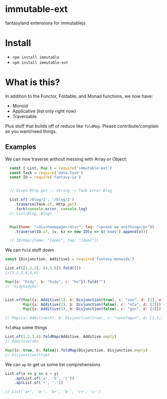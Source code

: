 # immutable-ext
fantasyland extensions for immutablejs

# Install
* `npm install immutable`
* `npm install immutable-ext`


# What is this?

In addition to the Functor, Foldable, and Monad functions, we now have:
 * Monoid
 * Applicative (list only right now)
 * Traversable

Plus stuff that builds off of reduce like `foldMap`. Please contribute/complain as you want/need things.

## Examples

We can now traverse without messing with Array or Object:

```js
  const { List, Map } = require('immutable-ext')
  const Task = require('data.task')
  const IO = require('fantasy-io')


  // Given Http.get :: String -> Task Error Blog

  List.of('/blog/1', '/blog/2')
    .traverse(Task.of, Http.get)
    .fork(console.error, console.log)
  // List(Blog, Blog)


  Map({home: "<div>homepage</div>", faq: "<p>ask me anything</p>"})
    .traverse(IO.of, (v, k) => new IO(v => $('body').append(v)))

  // IO(Map({home: "[dom]", faq: "[dom]"})
```

We can `fold` stuff down

```js
const {Disjunction, Additive} = require('fantasy-monoids')

List.of([1,2,3], [4,5,6]).fold([])
//[1,2,3,4,5,6]

Map({a: "hidy", b: "hidy", c: "ho"}).fold("")
// "hidyhidyho"


List.of(Map({a: Additive(1), b: Disjunction(true), c: "son", d: [1], e: 'wut'}),
        Map({a: Additive(2), b: Disjunction(false), c: "ofa", d: [2]}),
        Map({a: Additive(3), b: Disjunction(false), c: "gun", d: [3]})).fold(Map.empty),

// Map({a: Additive(6), b: Disjunction(true), c: "sonofagun", d: [1,2,3], e: 'wut'})))
```

`foldMap` some things

```js
List.of(1,2,3,4).foldMap(Additive, Additive.empty)
// Additive(10)

Map({a: true, b: false}).foldMap(Disjunction, Disjunction.empty)
// Disjunction(true)
```

We can `ap` to get us some list comprehensions

```js
List.of(x => y => x + y)
    .ap(List.of('a', 'b', 'c'))
    .ap(List.of('+', '-'))

// List('a+', 'a-', 'b+', 'b-', 'c+', 'c-')
```
